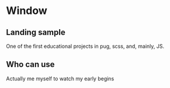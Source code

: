 # Window

## Landing sample
One of the first educational projects in pug, scss, and, mainly, JS.

## Who can use
Actually me myself to watch my early begins